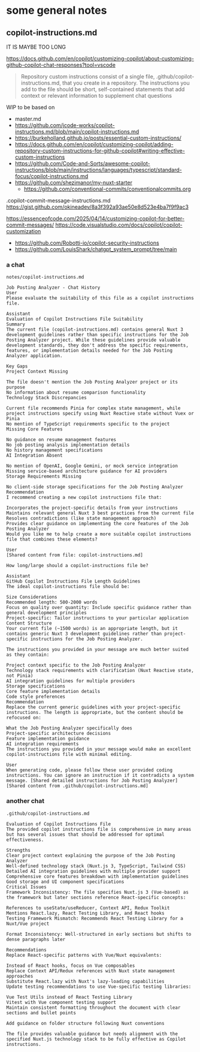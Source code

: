 # some general notes


## copilot-instructions.md

IT IS MAYBE TOO LONG

https://docs.github.com/en/copilot/customizing-copilot/about-customizing-github-copilot-chat-responses?tool=vscode

> Repository custom instructions consist of a single file, .github/copilot-instructions.md, that you create in a repository. The instructions you add to the file should be short, self-contained statements that add context or relevant information to supplement chat questions

WIP to be based on 

- master.md
- https://github.com/jcode-works/copilot-instructions.md/blob/main/copilot-instructions.md
- https://burkeholland.github.io/posts/essential-custom-instructions/
- https://docs.github.com/en/copilot/customizing-copilot/adding-repository-custom-instructions-for-github-copilot#writing-effective-custom-instructions
- https://github.com/Code-and-Sorts/awesome-copilot-instructions/blob/main/instructions/languages/typescript/standard-focus/copilot-instructions.md
- https://github.com/shezimanor/my-nuxt-starter
  - https://github.com/conventional-commits/conventionalcommits.org

.copilot-commit-message-instructions.md
https://gist.github.com/okineadev/8a3f392a93ae50e8d523e4ba7f9f9ac3

https://essenceofcode.com/2025/04/14/customizing-copilot-for-better-commit-messages/
https://code.visualstudio.com/docs/copilot/copilot-customization

- https://github.com/Robotti-io/copilot-security-instructions
- https://github.com/LouisShark/chatgpt_system_prompt/tree/main

### a chat

`notes/copilot-instructions.md`

```
Job Posting Analyzer - Chat History
User
Please evaluate the suitability of this file as a copilot instructions file.

Assistant
Evaluation of Copilot Instructions File Suitability
Summary
The current file (copilot-instructions.md) contains general Nuxt 3 development guidelines rather than specific instructions for the Job Posting Analyzer project. While these guidelines provide valuable development standards, they don't address the specific requirements, features, or implementation details needed for the Job Posting Analyzer application.

Key Gaps
Project Context Missing

The file doesn't mention the Job Posting Analyzer project or its purpose
No information about resume comparison functionality
Technology Stack Discrepancies

Current file recommends Pinia for complex state management, while project instructions specify using Nuxt Reactive state without Vuex or Pinia
No mention of TypeScript requirements specific to the project
Missing Core Features

No guidance on resume management features
No job posting analysis implementation details
No history management specifications
AI Integration Absent

No mention of OpenAI, Google Gemini, or mock service integration
Missing service-based architecture guidance for AI providers
Storage Requirements Missing

No client-side storage specifications for the Job Posting Analyzer
Recommendation
I recommend creating a new copilot instructions file that:

Incorporates the project-specific details from your instructions
Maintains relevant general Nuxt 3 best practices from the current file
Resolves contradictions (like state management approach)
Provides clear guidance on implementing the core features of the Job Posting Analyzer
Would you like me to help create a more suitable copilot instructions file that combines these elements?

User
[Shared content from file: copilot-instructions.md]

How long/large should a copilot-instructions file be?

Assistant
GitHub Copilot Instructions File Length Guidelines
The ideal copilot-instructions file should be:

Size Considerations
Recommended length: 500-2000 words
Focus on quality over quantity: Include specific guidance rather than general development principles
Project-specific: Tailor instructions to your particular application
Content Structure
Your current file (~1500 words) is an appropriate length, but it contains generic Nuxt 3 development guidelines rather than project-specific instructions for the Job Posting Analyzer.

The instructions you provided in your message are much better suited as they contain:

Project context specific to the Job Posting Analyzer
Technology stack requirements with clarification (Nuxt Reactive state, not Pinia)
AI integration guidelines for multiple providers
Storage specifications
Core feature implementation details
Code style preferences
Recommendation
Replace the current generic guidelines with your project-specific instructions. The length is appropriate, but the content should be refocused on:

What the Job Posting Analyzer specifically does
Project-specific architecture decisions
Feature implementation guidance
AI integration requirements
The instructions you provided in your message would make an excellent copilot-instructions file with minimal editing.

User
When generating code, please follow these user provided coding instructions. You can ignore an instruction if it contradicts a system message. [Shared detailed instructions for Job Posting Analyzer] [Shared content from .github/copilot-instructions.md]
```

### another chat

`.github/copilot-instructions.md`

```
Evaluation of Copilot Instructions File
The provided copilot instructions file is comprehensive in many areas but has several issues that should be addressed for optimal effectiveness.

Strengths
Clear project context explaining the purpose of the Job Posting Analyzer
Well-defined technology stack (Nuxt.js 3, TypeScript, Tailwind CSS)
Detailed AI integration guidelines with multiple provider support
Comprehensive core features breakdown with implementation guidelines
Good storage and UI component specifications
Critical Issues
Framework Inconsistency: The file specifies Nuxt.js 3 (Vue-based) as the framework but later sections reference React-specific concepts:

References to useState/useReducer, Context API, Redux Toolkit
Mentions React.lazy, React Testing Library, and React hooks
Testing Framework Mismatch: Recommends React Testing Library for a Nuxt/Vue project

Format Inconsistency: Well-structured in early sections but shifts to dense paragraphs later

Recommendations
Replace React-specific patterns with Vue/Nuxt equivalents:

Instead of React hooks, focus on Vue composables
Replace Context API/Redux references with Nuxt state management approaches
Substitute React.lazy with Nuxt's lazy-loading capabilities
Update testing recommendations to use Vue-specific testing libraries:

Vue Test Utils instead of React Testing Library
Vitest with Vue component testing support
Maintain consistent formatting throughout the document with clear sections and bullet points

Add guidance on folder structure following Nuxt conventions

The file provides valuable guidance but needs alignment with the specified Nuxt.js technology stack to be fully effective as Copilot instructions.
```